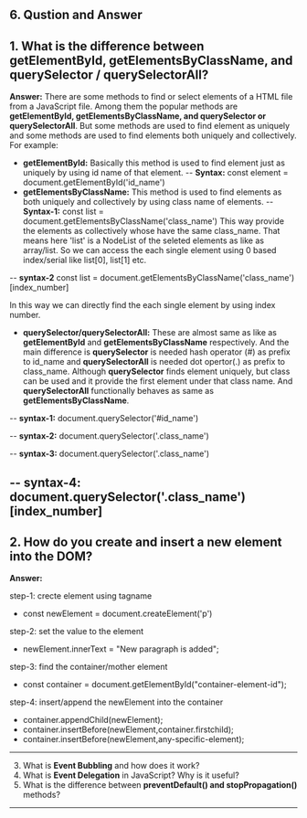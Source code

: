 ## 6. Qustion and Answer

## 1. What is the difference between **getElementById, getElementsByClassName, and querySelector / querySelectorAll**?

**Answer:** There are some methods to find or select elements of a HTML file from a JavaScript file. Among them the popular methods are **getElementById, getElementsByClassName, and querySelector or querySelectorAll**. But some methods are used to find element as uniquely and some methods are used to find elements both uniquely and collectively. For example:
- **getElementById:** Basically this method is used to find element just as uniquely by using id name of that element. 
-- **Syntax:** const element = document.getElementById('id_name')
- **getElementsByClassName:** This method is used to find elements as both uniquely and collectively by using class name of elements.
-- **Syntax-1:** const list = document.getElementsByClassName('class_name')
This way provide the elements as collectively whose have the same class_name. That means here 'list' is a NodeList of the seleted elements as like as array/list. So we can access the each single element using 0 based index/serial like list[0], list[1] etc.

-- **syntax-2** const list = document.getElementsByClassName('class_name')[index_number]

In this way we can directly find the each single element by using index number.
- **querySelector/querySelectorAll:** These are almost same as like as **getElementById** and **getElementsByClassName** respectively. And the main difference is **querySelector** is needed hash operator (#) as prefix to id_name and **querySelectorAll** is needed dot opertor(.) as prefix to class_name. Although **querySelector** finds element uniquely, but class can be used and it provide the first element under that class name. And **querySelectorAll** functionally behaves as same as **getElementsByClassName**.

-- **syntax-1:** document.querySelector('#id_name') 

-- **syntax-2:** document.querySelector('.class_name') 

-- **syntax-3:** document.querySelector('.class_name') 

-- **syntax-4:** document.querySelector('.class_name')[index_number]
---

## 2. How do you **create and insert a new element into the DOM**?
**Answer:**

step-1: crecte element using tagname
- const newElement = document.createElement('p')

step-2: set the value to the element
- newElement.innerText = "New paragraph is added";

step-3: find the container/mother element
- const container = document.getElementById("container-element-id");

step-4: insert/append the newElement into the container
- container.appendChild(newElement);
- container.insertBefore(newElement,container.firstchild);
- container.insertBefore(newElement,any-specific-element);
---
3. What is **Event Bubbling** and how does it work?
4. What is **Event Delegation** in JavaScript? Why is it useful?
5. What is the difference between **preventDefault() and stopPropagation()** methods?
---